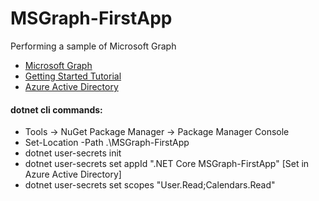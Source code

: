 # MSGraph-FirstApp
 Performing a sample of Microsoft Graph

* [Microsoft Graph](https://developer.microsoft.com/en-us/graph)
* [Getting Started Tutorial](https://docs.microsoft.com/en-us/graph/tutorials/dotnet-core)
* [Azure Active Directory](https://aad.portal.azure.com/)

#### dotnet cli commands:
* Tools -> NuGet Package Manager -> Package Manager Console
* Set-Location -Path .\MSGraph-FirstApp
* dotnet user-secrets init
* dotnet user-secrets set appId ".NET Core MSGraph-FirstApp" [Set in Azure Active Directory]
* dotnet user-secrets set scopes "User.Read;Calendars.Read"